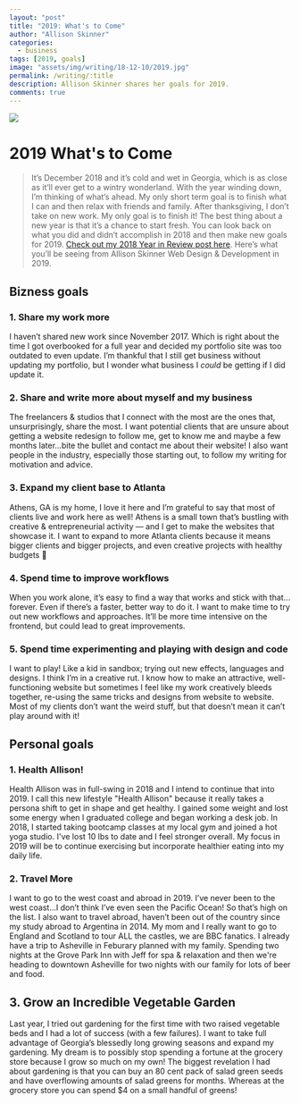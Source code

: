 ```yaml
---
layout: "post"
title: "2019: What's to Come"
author: "Allison Skinner"
categories:
  - business
tags: [2019, goals]
image: "assets/img/writing/18-12-10/2019.jpg"
permalink: /writing/:title
description: Allison Skinner shares her goals for 2019.
comments: true
---
```

![][1]
# 2019 What's to Come
>It’s December 2018 and it’s cold and wet in Georgia, which is as close as it’ll ever get to a wintry wonderland. With the year winding down, I’m thinking of what’s ahead.
My only short term goal is to finish what I can and then relax with friends and family. After thanksgiving, I don’t take on new work. My only goal is to finish it!
The best thing about a new year is that it’s a chance to start fresh. You can look back on what you did and didn’t accomplish in 2018 and then make new goals for 2019. [Check out my 2018 Year in Review post here](/writing/2018-A-Year-In-Review).
Here’s what you’ll be seeing from Allison Skinner Web Design & Development in 2019.

## Bizness goals

### 1. Share my work more

I haven’t shared new work since November 2017. Which is right about the time I got overbooked for a full year and decided my portfolio site was too outdated to even update. I’m thankful that I still get business without updating my portfolio, but I wonder what business I *could* be getting if I did update it.

### 2. Share and write more about myself and my business

The freelancers & studios that I connect with the most are the ones that, unsurprisingly, share the most. I want potential clients that are unsure about getting a website redesign to follow me, get to know me and maybe a few months later…bite the bullet and contact me about their website! I also want people in the industry, especially those starting out, to follow my writing for motivation and advice.

### 3. Expand my client base to Atlanta

Athens, GA is my home, I love it here and I’m grateful to say that most of clients live and work here as well! Athens is a small town that’s bustling with creative & entrepreneurial activity — and I get to make the websites that showcase it. I want to expand to more Atlanta clients because it means bigger clients and bigger projects, and even creative projects with healthy budgets 🙂

### 4. Spend time to improve workflows

When you work alone, it’s easy to find a way that works and stick with that…forever. Even if there’s a faster, better way to do it. I want to make time to try out new workflows and approaches. It’ll be more time intensive on the frontend, but could lead to great improvements.

### 5. Spend time experimenting and playing with design and code

I want to play! Like a kid in sandbox; trying out new effects, languages and designs. I think I’m in a creative rut. I know how to make an attractive, well-functioning website but sometimes I feel like my work creatively bleeds together, re-using the same tricks and designs from website to website. Most of my clients don’t want the weird stuff, but that doesn’t mean it can’t play around with it!

## Personal goals
### 1. Health Allison!

Health Allison was in full-swing in 2018 and I intend to continue that into 2019. I call this new lifestyle "Health Allison" because it really takes a persona shift to get in shape and get healthy. I gained some weight and lost some energy when I graduated college and began working a desk job. In 2018, I started taking bootcamp classes at my local gym and joined a hot yoga studio. I've lost 10 lbs to date and I feel stronger overall. My focus in 2019 will be to continue exercising but incorporate healthier eating into my daily life.
### 2. Travel More
 I want to go to the west coast and abroad in 2019. I’ve never been to the west coast…I don’t think I’ve even seen the Pacific Ocean! So that’s high on the list. I also want to travel abroad, haven’t been out of the country since my study abroad to Argentina in 2014. My mom and I really want to go to England and Scotland to tour ALL the castles, we are BBC fanatics.
I already have a trip to Asheville in Feburary planned with my family. Spending two nights at the Grove Park Inn with Jeff for spa & relaxation and then we're heading to downtown Asheville for two nights with our family for lots of beer and food.
## 3. Grow an Incredible Vegetable Garden

Last year, I tried out gardening for the first time with two raised vegetable beds and I had a lot of success (with a few failures). I want to take full advantage of Georgia’s blessedly long growing seasons and expand my gardening. My dream is to possibly stop spending a fortune at the grocery store because I grow so much on my own! The biggest revelation I had about gardening is that you can buy an 80 cent pack of salad green seeds and have overflowing amounts of salad greens for months. Whereas at the grocery store you can spend $4 on a small handful of greens!

[1]: ../assets/img/writing/18-12-10/share.jpg
[2]: ../assets/img/writing/18-12-10/share-me.jpg
[3]: ../assets/img/writing/18-12-10/georgia.jpg
[4]: ../assets/img/writing/18-12-10/workflow.jpg
[5]: ../assets/img/writing/18-12-10/play.png
